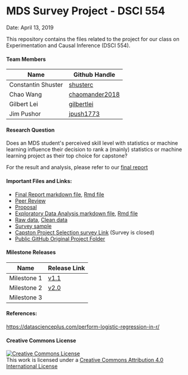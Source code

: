 # MDS Survey Project - DSCI 554

Date: April 13, 2019

This repository contains the files related to the project for our class on Experimentation and Causal Inference (DSCI 554).

#### Team Members
|Name|Github Handle|
|---|---|
|Constantin Shuster|[shusterc](https://github.com/shusterc)|
|Chao Wang|[chaomander2018](https://github.com/chaomander2018)|
|Gilbert Lei|[gilbertlei](https://github.com/gilbertlei)|
|Jim Pushor|[jpush1773](https://github.com/jpush1773)|

#### Research Question
Does an MDS student's perceived skill level with statistics or machine learning influence their decision to rank a (mainly) statistics or machine learning project as their top choice for capstone?

For the result and analysis, please refer to our [final report](https://github.ubc.ca/MDS-2018-19/Capstone_Project_Survey/blob/master/doc/final_report.md)

#### Important Files and Links:
- [Final Report markdown file](https://github.ubc.ca/MDS-2018-19/Capstone_Project_Survey/blob/master/doc/final_report.md), [Rmd file](https://github.ubc.ca/MDS-2018-19/Capstone_Project_Survey/blob/master/doc/final_report.Rmd)
- [Peer Review](https://github.com/UBC-MDS/Hours_Spent_On_Labs_Survey/issues/32)
- [Proposal](https://github.ubc.ca/MDS-2018-19/Capstone_Project_Survey/blob/master/doc/proposal.md)
- [Exploratory Data Analysis markdown file](https://github.ubc.ca/MDS-2018-19/Capstone_Project_Survey/blob/master/EDA/EDA.md), [Rmd file](https://github.ubc.ca/MDS-2018-19/Capstone_Project_Survey/blob/master/EDA/EDA.Rmd)
- [Raw data](https://github.ubc.ca/MDS-2018-19/Capstone_Project_Survey/blob/master/data/raw_data.csv), [Clean data](https://github.ubc.ca/MDS-2018-19/Capstone_Project_Survey/blob/master/data/clean_data.csv)
- [Survey sample](https://github.ubc.ca/MDS-2018-19/Capstone_Project_Survey/blob/master/doc/survey_example.pdf)
- [Capston Project Selection survey Link](https://ubc.ca1.qualtrics.com/jfe/form/SV_bqO61PR2HoTIaQR) (Survey is closed)
- [Public GitHub Original Project Folder](https://github.com/UBC-MDS/Capstone_Project_Survey)

#### Milestone Releases

|Name|Release Link|
|---|---|
|Milestone 1|[v1.1](https://github.com/UBC-MDS/Capstone_Project_Survey/releases/tag/v1.1)|
|Milestone 2|[v2.0](https://github.com/UBC-MDS/Capstone_Project_Survey/releases/tag/v2.0)|
|Milestone 3|[]()|

#### References:
https://datascienceplus.com/perform-logistic-regression-in-r/

#### Creative Commons License  
<a rel="license" href="http://creativecommons.org/licenses/by/4.0/"><img alt="Creative Commons License" style="border-width:0" src="https://i.creativecommons.org/l/by/4.0/88x31.png" /></a><br />This work is licensed under a <a rel="license" href="http://creativecommons.org/licenses/by/4.0/">Creative Commons Attribution 4.0 International License</a>
